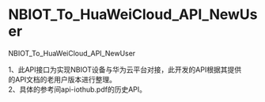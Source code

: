 # NBIOT_To_HuaWeiCloud_API_NewUser   
NBIOT_To_HuaWeiCloud_API_NewUser             
                              
1、此API接口为实现NBIOT设备与华为云平台对接，此开发的API根据其提供          
   的API文档的老用户版本进行整理。                 
2、具体的参考间api-iothub.pdf的历史API。                                     
          

    
            
 
     
  
